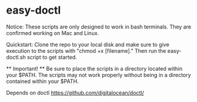 # easy-doctl
Notice: These scripts are only designed to work in bash terminals. They are confirmed working on Mac and Linux.

Quickstart: Clone the repo to your local disk and make sure to give execution to the scripts with "chmod +x [filename]." Then run the easy-doctl.sh script to get started.

** Important! ** Be sure to place the scripts in a directory located within your $PATH. The scripts may not work properly without being in a directory contained within your $PATH.

Depends on doctl
https://github.com/digitalocean/doctl/
